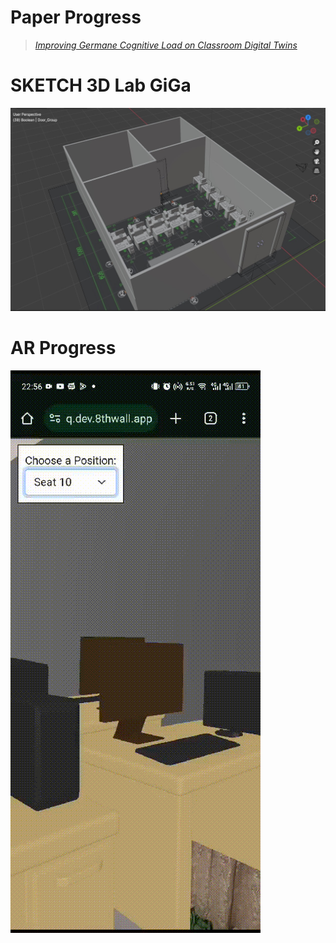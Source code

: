 # Paper Progress
> [*Improving Germane Cognitive Load on Classroom Digital Twins*](https://itsacid-my.sharepoint.com/:w:/g/personal/6025231011_student_its_ac_id/EWSYMCrahGhDnd6QW7nKByUBr0lrVlqCFIkx5vQZOQdchw?e=voUDBX)

# SKETCH 3D Lab GiGa
![N|Solid](https://raw.githubusercontent.com/tdpg20232a/final-project-doppelganger/main/3DModels/assets/3dassets/sketch3dlabgigav.1.jpg)

# AR Progress
![N|Solid](https://raw.githubusercontent.com/tdpg20232a/final-project-doppelganger/main/3DModels/assets/3dassets/AR-version.gif)
